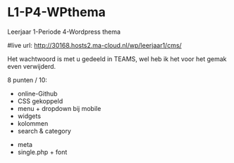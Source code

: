 # L1-P4-WPthema
Leerjaar 1-Periode 4-Wordpress thema

#live url: http://30168.hosts2.ma-cloud.nl/wp/leerjaar1/cms/

Het wachtwoord is met u gedeeld in TEAMS, wel heb ik het voor het gemak even verwijderd.

8 punten / 10:
* online-Github
* CSS gekoppeld
* menu + dropdown bij mobile
* widgets
* kolommen 
* search & category
+ meta
+ single.php + font
